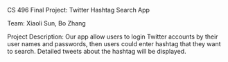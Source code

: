 CS 496 Final Project: Twitter Hashtag Search App

Team: Xiaoli Sun, Bo Zhang

Project Description: Our app allow users to login Twitter accounts by their user names and passwords, then users could enter hashtag that they want to search. Detailed tweets about the hashtag will be displayed. 
